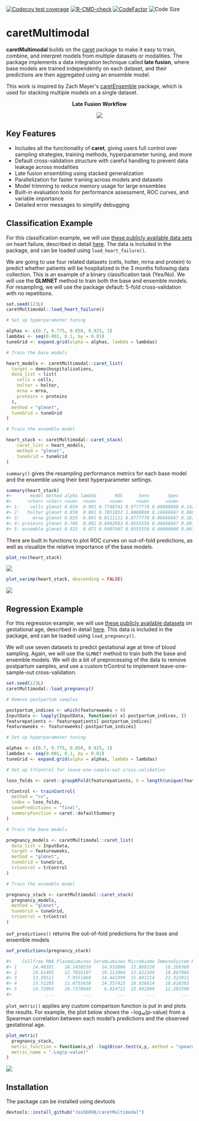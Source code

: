<!-- badges: start -->

[![Codecov test
coverage](https://codecov.io/gh/JoshD898/caretMultimodal/graph/badge.svg)](https://app.codecov.io/gh/JoshD898/caretMultimodal)
[![R-CMD-check](https://github.com/JoshD898/caretMultimodal/actions/workflows/R-CMD-check.yaml/badge.svg)](https://github.com/JoshD898/caretMultimodal/actions/workflows/R-CMD-check.yaml)
[![CodeFactor](https://www.codefactor.io/repository/github/joshd898/caretmultimodal/badge)](https://www.codefactor.io/repository/github/joshd898/caretmultimodal)
![Code Size](https://img.shields.io/github/languages/code-size/joshD898/caretMultimodal)

<!-- badges: end -->

# caretMultimodal

**caretMultimodal** builds on the [caret](https://github.com/topepo/caret) package to make it 
easy to train, combine, and interpret models from multiple datasets or modalities. The package implements a data integration technique called **late fusion**, where base models are trained 
independently on each dataset, and their predictions are then aggregated using an ensemble model.

This work is inspired by Zach Mayer's [caretEnsemble](https://github.com/zachmayer/caretEnsemble) package, 
which is used for stacking multiple models on a single dataset.

<div style="text-align: center;">
  <p><strong>Late Fusion Workflow</strong></p>
  <img src="res/late_fusion.png" />
</div>

## Key Features

- Includes all the functionality of **caret**, giving users full control over sampling strategies, training methods, hyperparameter tuning, and more  
- Default cross-validation structure with careful handling to prevent data leakage across modalities  
- Late fusion ensembling using stacked generalization  
- Parallelization for faster training across models and datasets  
- Model trimming to reduce memory usage for large ensembles  
- Built-in evaluation tools for performance assessment, ROC curves, and variable importance  
- Detailed error messages to simplify debugging


## Classification Example

For this classification example, we will use [these publicly available data
sets](https://amritsingh.shinyapps.io/omicsBioAnalytics/) on heart
failure, described in detail [here](https://pubmed.ncbi.nlm.nih.gov/30935638/). The data is included in the package, and can be loaded using `load_heart_failure()`.

We are going to use four related datasets (cells, holter, mrna and protein) to predict whether patients will be hospitalized in the 3 months following data collection.
This is an example of a binary classification task (Yes/No). We will use the **GLMNET** method to train both the base and ensemble models. For resampling, we will use the 
package default: 5-fold cross-validation with no repetitions.


``` r
set.seed(123L)
caretMultimodal::load_heart_failure()

# Set up hyperparameter tuning

alphas <- c(0.7, 0.775, 0.850, 0.925, 1)
lambdas <- seq(0.001, 0.1, by = 0.01)
tuneGrid <- expand.grid(alpha = alphas, lambda = lambdas)

# Train the base models

heart_models <- caretMultimodal::caret_list(
  target = demo$hospitalizations,
  data_list = list(
    cells = cells,
    holter = holter,
    mrna = mrna,
    proteins = proteins
  ),
  method = "glmnet",
  tuneGrid = tuneGrid
)

# Train the ensemble model

heart_stack <- caretMultimodal::caret_stack(
    caret_list = heart_models,
    method = "glmnet",
    tuneGrid = tuneGrid
)

```

`summary()` gives the resampling performance metrics for each base model and the ensemble using their best hyperparameter settings.

``` r
summary(heart_stack)
#>       model method alpha lambda       ROC      Sens       Spec      ROCSD     SensSD    SpecSD
#>      <char> <char> <num>  <num>     <num>     <num>      <num>      <num>      <num>     <num>
#> 1:    cells glmnet 0.850  0.091 0.7740741 0.9777778 0.00000000 0.14721931 0.04969040 0.0000000
#> 2:   holter glmnet 0.850  0.081 0.7851852 1.0000000 0.16666667 0.08842471 0.00000000 0.2357023
#> 3:     mrna glmnet 0.925  0.091 0.8111111 0.9777778 0.06666667 0.16789670 0.04969040 0.1490712
#> 4: proteins glmnet 0.700  0.001 0.8962963 0.9555556 0.46666667 0.09128709 0.06085806 0.4472136
#> 5: ensemble glmnet 0.925  0.071 0.9407407 0.9555556 0.40000000 0.06728112 0.09938080 0.2527625
```

There are built in functions to plot ROC curves on out-of-fold predictions, as well as visualize the relative importance of the base models.

``` r
plot_roc(heart_stack)
```
![](res/heart_roc.png)


```r
plot_varimp(heart_stack, descending = FALSE)
```
![](res/heart_varimp.png)


## Regression Example

For this regression example, we will use [these publicly available datasets](https://nalab.stanford.edu/multiomics-pregnancy/) 
on gestational age, described in detail [here](https://doi.org/10.1093/bioinformatics/bty537). This data is included in the package, and can be loaded using `load_pregnancy()`.

We will use seven datasets to predict gestational age at time of blood sampling. Again, we will use the `GLMNET` method to train
both the base and ensemble models. We will do a bit of preprocessing of the data to remove postpartum samples, and use a custom 
trControl to implement leave-one-sample-out cross-validation.

``` r
set.seed(123L)
caretMultimodal::load_pregnancy()

# Remove postpartum samples

postpartum_indices <- which(featureweeks < 0)
InputData <- lapply(InputData, function(x) x[-postpartum_indices, ])
featurepatients <- featurepatients[-postpartum_indices]
featureweeks <- featureweeks[-postpartum_indices]

# Set up hyperparameter tuning

alphas <- c(0.7, 0.775, 0.850, 0.925, 1)
lambdas <- seq(0.001, 0.1, by = 0.01)
tuneGrid <- expand.grid(alpha = alphas, lambda = lambdas)

# Set up trControl for leave-one-sample-out cross-validation

loso_folds <- caret::groupKFold(featurepatients, k = length(unique(featurepatients)))

trControl <- trainControl(
  method = "cv",
  index = loso_folds,
  savePredictions = "final",
  summaryFunction = caret::defaultSummary
)

# Train the base models

pregnancy_models <- caretMultimodal::caret_list(
  data_list = InputData,
  target = featureweeks,
  method = "glmnet",
  tuneGrid = tuneGrid,
  trControl = trControl
)

# Train the ensemble model

pregnancy_stack <- caretMultimodal::caret_stack(
  pregnancy_models,
  method = "glmnet",
  tuneGrid = tuneGrid,
  trControl = trControl
)

```

`oof_predictions()` returns the out-of-fold predictions for the base and ensemble models

```r
oof_predictions(pregnancy_stack)

#>    Cellfree RNA PlasmaLuminex SerumLuminex Microbiome ImmuneSystem Metabolomics PlasmaSomalogic   ensemble
#> 1      14.40391    18.1430558    14.932066  15.869220    16.269368    13.410669       11.833937 13.2816177
#> 2      14.61495    12.7016107    19.211904  12.621349    18.867984    13.998000       13.150318 15.5780514
#> 3      13.59511     7.9551468    14.441999  15.841214    22.322011    12.899592        8.822440 10.1224647
#> 4      15.51295    11.0755650    14.557425  10.926614    10.818393    13.248870        8.705712  8.8447452
#> 5      14.72063    16.7378848     6.824721  15.941069    12.202590    15.744880       11.568229 11.1975881
#>             ...           ...          ...        ...          ...          ...             ...        ...
```

`plot_metric()` applies any custom comparison function is put in and plots the results. For example, the plot below 
shows the −log₁₀(p-value) from a Spearman correlation between each model’s predictions and the observed gestational age.

```r
plot_metric(
  pregnancy_stack,
  metric_function = function(x,y) -log10(cor.test(x,y, method = "spearman")$p.value),
  metric_name = "-Log(p-value)"
)

```
![](res/pregnancy_metric.png)

## Installation

The package can be installed using devtools

``` r
devtools::install_github("JoshD898/caretMultimodal")
```
